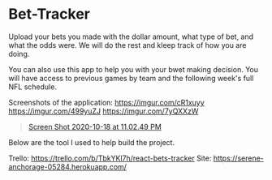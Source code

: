 
 # Bet-Tracker


Upload your bets you made with the dollar amount, what type of bet, and what the odds were. We will do the rest and kleep track of how you are doing.


You can also use this app to help you with your bwet making decision.  You will have access to previous games by team and the following week's full NFL schedule.

Screenshots of the application:
https://imgur.com/cR1xuyy
https://imgur.com/499yuZJ
https://imgur.com/7yQXXzW

<blockquote class="imgur-embed-pub" lang="en" data-id="a/hx5aBc1"  ><a href="//imgur.com/a/hx5aBc1">Screen Shot 2020-10-18 at 11.02.49 PM</a></blockquote><script async src="//s.imgur.com/min/embed.js" charset="utf-8"></script>

Below are the tool I used to help build the project.

Trello: https://trello.com/b/TbkYKl7h/react-bets-tracker
Site: https://serene-anchorage-05284.herokuapp.com/







